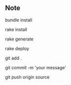 ## Note
bundle install

rake install

rake generate

rake deploy

git add .

git commit -m 'your message'

git push origin source


